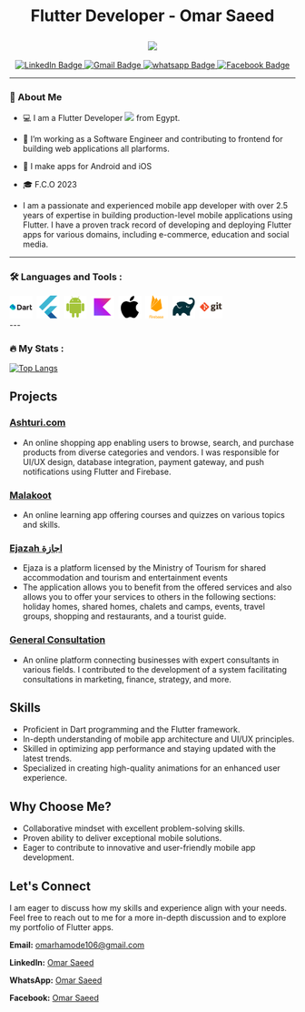
<div id="header" align="center">
  <h1>
    <p align="center">
      Flutter Developer - Omar Saeed
<!--   <a href="https://github.com/DenverCoder1/readme-typing-svg">
    <img src="https://readme-typing-svg.demolab.com/?font=Fira+Code&weight=600&size=30&pause=1000&color=00000&center=true&random=false&width=435&lines=Hi+%F0%9F%91%8B+i'm+Omar+Saeed" /></a> -->
</p>
</h2>
  <div id="badges">
  

<p align="center">
  <a href="https://github.com/DenverCoder1/readme-typing-svg">
    <img src="https://readme-typing-svg.demolab.com/?lines=Welcome+To+My+GitHub;I'm+Flutter+Developer;Experienced+UI+%2F+UX+Designer;Always+Learning+new+things&font=Fira%20Code&center=true&width=440&height=45&color=204AF7&vCenter=true&pause=1000&size=22" /></a>
</p>

  <a href="https://www.linkedin.com/in/omar-saeed-5a25491ba?utm_source=share&utm_campaign=share_via&utm_content=profile&utm_medium=android_app">
    <img src="https://img.shields.io/badge/LinkedIn-blue?style=for-the-badge&logo=linkedin&logoColor=white" alt="LinkedIn Badge"/>
  </a>
  
  <a href="mailto:omarhamode106@gmail.com">
    <img src="https://img.shields.io/badge/gmail-red?style=for-the-badge&logo=Gmail&logoColor=white" alt="Gmail Badge"/>
  </a>
  <a href="https://wa.me/qr/S75YYDZVP773A1">
    <img src="https://img.shields.io/badge/whatsapp-green?style=for-the-badge&logo=Whatsapp&logoColor=white" alt="whatsapp Badge"/>
  </a>
  
  <a href="https://www.facebook.com/profile.php?id=100074359659144">
    <img src="https://img.shields.io/badge/Facebook-blue?style=for-the-badge&logo=facebook&logoColor=white" alt="Facebook Badge"/>
  </a>
  
</div>
  
</div>


---
 ### 📖  About Me 
 
 - 💻 I am a Flutter Developer <img src="https://media.giphy.com/media/WUlplcMpOCEmTGBtBW/giphy.gif" width="30"> from Egypt.
 - :telescope: I’m working as a Software Engineer and contributing to frontend for building web applications all plarforms.

- 📱 I make apps for Android and iOS

- 🎓 F.C.O  2023

- I am a passionate and experienced mobile app developer with over 2.5 years of expertise in building production-level mobile applications using Flutter. I have a proven track record of developing and deploying Flutter apps for various domains, including e-commerce, education and social media.

---

### :hammer_and_wrench: Languages and Tools :
<div>
    <img src="https://github.com/devicons/devicon/blob/master/icons/dart/dart-original-wordmark.svg" title="Dart" alt="Dart" width="40" height="40"/>&nbsp;
  <img src="https://github.com/devicons/devicon/blob/master/icons/flutter/flutter-original.svg" title="Flutter" alt="Flutter" width="40" height="40"/>&nbsp;
  <img src="https://github.com/devicons/devicon/blob/master/icons/android/android-original.svg" title="Android" alt="Android" width="40" height="40"/>&nbsp;
  <img src="https://github.com/devicons/devicon/blob/master/icons/kotlin/kotlin-original.svg"  title="Kotlin" alt="Kotlin" width="40" height="40"/>&nbsp;
  <img src="https://github.com/devicons/devicon/blob/master/icons/apple/apple-original.svg" title="Apple" alt="Apple" width="40" height="40"/>&nbsp;
  <img src="https://github.com/devicons/devicon/blob/master/icons/firebase/firebase-plain-wordmark.svg" title="Firebase" alt="Firebase" width="40" height="40"/>&nbsp;
  <img src="https://github.com/devicons/devicon/blob/master/icons/gradle/gradle-plain.svg" title="Gradle"  alt="Gradle" width="40" height="40"/>&nbsp;
  <img src="https://github.com/devicons/devicon/blob/master/icons/git/git-original-wordmark.svg" title="Git" **alt="Git" width="40" height="40"/>
</div>
---

### :fire: My Stats :


[![Top Langs](https://github-readme-stats.vercel.app/api/top-langs/?username=HamadaAllipy&langs_count=12&layout=compact&theme=vision-friendly-dark)](https://github.com/anuraghazra/github-readme-stats) 

## Projects

### [Ashturi.com](#)
- An online shopping app enabling users to browse, search, and purchase products from diverse categories and vendors. I was responsible for UI/UX design, database integration, payment gateway, and push notifications using Flutter and Firebase.

### [Malakoot](#)
- An online learning app offering courses and quizzes on various topics and skills.

### [Ejazah اجازة](https://play.google.com/store/apps/details?id=com.visooft.ejazah)
- Ejaza is a platform licensed by the Ministry of Tourism for shared accommodation and tourism and entertainment events
- The application allows you to benefit from the offered services and also allows you to offer your services to others in the following sections: holiday homes, shared homes, chalets and camps, events, travel groups, shopping and restaurants, and a tourist guide.

### [General Consultation](https://github.com/OmarSaeed20/General-Consultation-.git)
- An online platform connecting businesses with expert consultants in various fields. I contributed to the development of a system facilitating consultations in marketing, finance, strategy, and more.

## Skills

- Proficient in Dart programming and the Flutter framework.
- In-depth understanding of mobile app architecture and UI/UX principles.
- Skilled in optimizing app performance and staying updated with the latest trends.
- Specialized in creating high-quality animations for an enhanced user experience.

## Why Choose Me?

- Collaborative mindset with excellent problem-solving skills.
- Proven ability to deliver exceptional mobile solutions.
- Eager to contribute to innovative and user-friendly mobile app development.

## Let's Connect

I am eager to discuss how my skills and experience align with your needs. Feel free to reach out to me for a more in-depth discussion and to explore my portfolio of Flutter apps.

**Email:** [omarhamode106@gmail.com](mailto:omarhamode106@gmail.com)

**LinkedIn:** [Omar Saeed](https://www.linkedin.com/in/omar-saeed-5a25491ba?utm_source=share&utm_campaign=share_via&utm_content=profile&utm_medium=android_app)

**WhatsApp:** [Omar Saeed](https://wa.me/qr/S75YYDZVP773A1)

**Facebook:** [Omar Saeed](https://www.facebook.com/profile.php?id=100074359659144)


